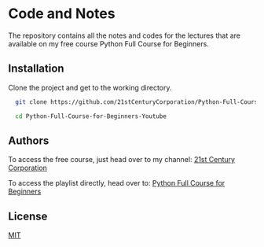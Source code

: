 # Code and Notes

The repository contains all the notes and codes for the lectures that are available on my free course Python Full Course for Beginners.

## Installation

Clone the project and get to the working directory.

```bash
  git clone https://github.com/21stCenturyCorporation/Python-Full-Course-for-Beginners-Youtube.git

  cd Python-Full-Course-for-Beginners-Youtube
``` 
## Authors

To access the free course, just head over to my channel: [21st Century Corporation](https://www.youtube.com/@21stcenturycorporation)

To access the playlist directly, head over to: [Python Full Course for Beginners](https://www.youtube.com/playlist?list=PLXD1WbN6dkRLNFfF5mpZwsqR_Jc6UfRWP)


## License

[MIT](https://choosealicense.com/licenses/mit/)

